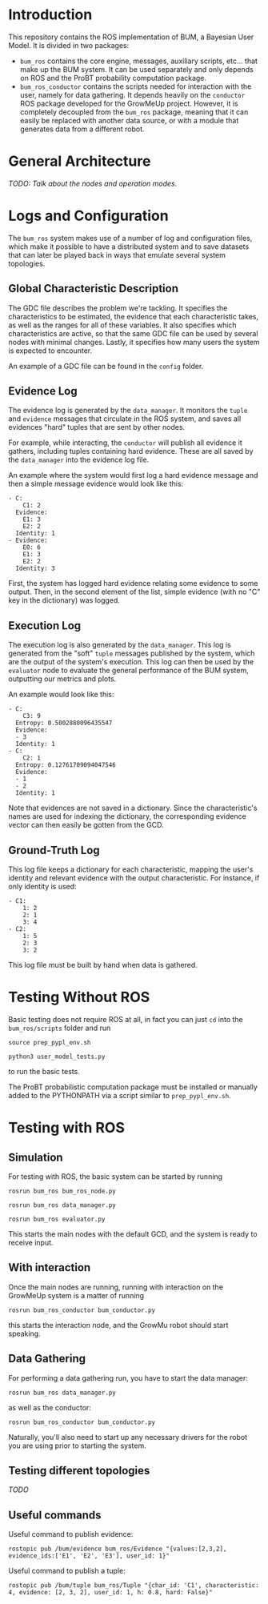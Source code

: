 # Introduction

This repository contains the ROS implementation of BUM, a Bayesian User Model. It is divided in two packages:

* `bum_ros` contains the core engine, messages, auxiliary scripts, etc... that make up the BUM system. It can be used separately and only depends on ROS and the ProBT probability computation package.
* `bum_ros_conductor` contains the scripts needed for interaction with the user, namely for data gathering. It depends heavily on the `conductor` ROS package developed for the GrowMeUp project. However, it is completely decoupled from the `bum_ros` package, meaning that it can easily be replaced with another data source, or with a module that generates data from a different robot.


# General Architecture

*TODO: Talk about the nodes and operation modes.*

# Logs and Configuration

The `bum_ros` system makes use of a number of log and configuration files, which make it possible to have a distributed system and to save datasets that can later be played back in ways that emulate several system topologies.

## Global Characteristic Description
The GDC file describes the problem we're tackling. It specifies the characteristics to be estimated, the evidence that each characteristic takes, as well as the ranges for all of these variables. It also specifies which characteristics are active, so that the same GDC file can be used by several nodes with minimal changes. Lastly, it specifies how many users the system is expected to encounter.

An example of a GDC file can be found in the `config` folder.

## Evidence Log

The evidence log is generated by the `data_manager`. It monitors the `tuple` and `evidence` messages that circulate in the ROS system, and saves all evidences "hard" tuples that are sent by other nodes.

For example, while interacting, the `conductor` will publish all evidence it gathers, including tuples containing hard evidence. These are all saved by the `data_manager` into the evidence log file.

An example where the system would first log a hard evidence message and then a simple message evidence would look like this:

```
- C:
    C1: 2
  Evidence:
  	E1: 3
    E2: 2
  Identity: 1
- Evidence:
    E0: 6
    E1: 3
    E2: 2
  Identity: 3
```

First, the system has logged hard evidence relating some evidence to some output. Then, in the second element of the list, simple evidence (with no "C" key in the dictionary) was logged.


## Execution Log

The execution log is also generated by the `data_manager`. This log is generated from the "soft" `tuple` messages published by the system, which are the output of the system's execution. This log can then be used by the `evaluator` node to evaluate the general performance of the BUM system, outputting our metrics and plots.

An example would look like this:

```
- C:
    C3: 9
  Entropy: 0.5002880096435547
  Evidence:
  - 3
  Identity: 1
- C:
    C2: 1
  Entropy: 0.12761709094047546
  Evidence:
  - 1
  - 2
  Identity: 1
```

Note that evidences are not saved in a dictionary. Since the characteristic's names are used for indexing the dictionary, the corresponding evidence vector can then easily be gotten from the GCD.

## Ground-Truth Log

This log file keeps a dictionary for each characteristic, mapping the user's identity and relevant evidence with the output characteristic. For instance, if only identity is used:

```
- C1:
    1: 2
    2: 1
    3: 4
- C2:
    1: 5
    2: 3
    3: 2
```

This log file must be built by hand when data is gathered.

# Testing Without ROS

Basic testing does not require ROS at all, in fact you can just `cd` into the `bum_ros/scripts` folder and run 

```
source prep_pypl_env.sh

python3 user_model_tests.py
```

to run the basic tests.

The ProBT probabilistic computation package must be installed or manually added to the PYTHONPATH via a script similar to `prep_pypl_env.sh`.

# Testing with ROS

## Simulation

For testing with ROS, the basic system can be started by running

```
rosrun bum_ros bum_ros_node.py

rosrun bum_ros data_manager.py

rosrun bum_ros evaluator.py
```

This starts the main nodes with the default GCD, and the system is ready to receive input.

## With interaction

Once the main nodes are running, running with interaction on the GrowMeUp system is a matter of running

```
rosrun bum_ros_conductor bum_conductor.py
```

this starts the interaction node, and the GrowMu robot should start speaking.

## Data Gathering

For performing a data gathering run, you have to start the data manager:

```
rosrun bum_ros data_manager.py
```

as well as the conductor:

```
rosrun bum_ros_conductor bum_conductor.py
```

Naturally, you'll also need to start up any necessary drivers for the robot you are using prior to starting the system.

## Testing different topologies

*TODO*

## Useful commands

Useful command to publish evidence:

```
rostopic pub /bum/evidence bum_ros/Evidence "{values:[2,3,2], evidence_ids:['E1', 'E2', 'E3'], user_id: 1}"
```

Useful command to publish a tuple:

```
rostopic pub /bum/tuple bum_ros/Tuple "{char_id: 'C1', characteristic: 4, evidence: [2, 3, 2], user_id: 1, h: 0.8, hard: False}"
```
